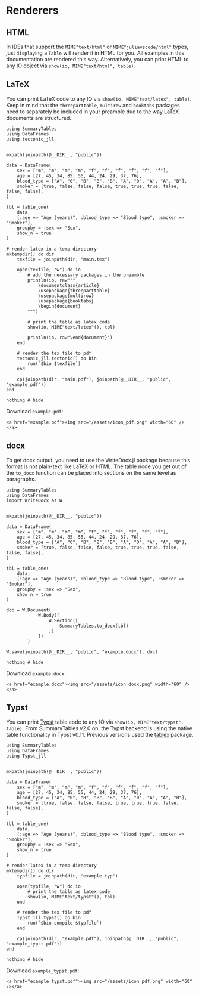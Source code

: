 # Renderers

## HTML

In IDEs that support the `MIME"text/html"` or `MIME"juliavscode/html"` types, just `display`ing a `Table` will render it in HTML for you.
All examples in this documentation are rendered this way.
Alternatively, you can print HTML to any IO object via `show(io, MIME"text/html", table)`.

## LaTeX

You can print LaTeX code to any IO via `show(io, MIME"text/latex", table)`.
Keep in mind that the `threeparttable`, `multirow` and `booktabs` packages need to separately be included in your preamble due to the way LaTeX documents are structured.

```@example
using SummaryTables
using DataFrames
using tectonic_jll


mkpath(joinpath(@__DIR__, "public"))

data = DataFrame(
    sex = ["m", "m", "m", "m", "f", "f", "f", "f", "f", "f"],
    age = [27, 45, 34, 85, 55, 44, 24, 29, 37, 76],
    blood_type = ["A", "0", "B", "B", "B", "A", "0", "A", "A", "B"],
    smoker = [true, false, false, false, true, true, true, false, false, false],
)

tbl = table_one(
    data,
    [:age => "Age (years)", :blood_type => "Blood type", :smoker => "Smoker"],
    groupby = :sex => "Sex",
    show_n = true
)

# render latex in a temp directory
mktempdir() do dir
    texfile = joinpath(dir, "main.tex")

    open(texfile, "w") do io
        # add the necessary packages in the preamble
        println(io, raw"""
            \documentclass{article}
            \usepackage{threeparttable}
            \usepackage{multirow}
            \usepackage{booktabs}
            \begin{document}
        """)

        # print the table as latex code
        show(io, MIME"text/latex"(), tbl)

        println(io, raw"\end{document}")
    end

    # render the tex file to pdf
    tectonic_jll.tectonic() do bin
        run(`$bin $texfile`)
    end

    cp(joinpath(dir, "main.pdf"), joinpath(@__DIR__, "public", "example.pdf"))
end

nothing # hide
```

Download `example.pdf`:

```@raw html
<a href="example.pdf"><img src="/assets/icon_pdf.png" width="60" /></a>
```

## docx

To get docx output, you need to use the WriteDocx.jl package because this format is not plain-text like LaTeX or HTML.
The table node you get out of the `to_docx` function can be placed into
sections on the same level as paragraphs.

```@example
using SummaryTables
using DataFrames
import WriteDocx as W


mkpath(joinpath(@__DIR__, "public"))

data = DataFrame(
    sex = ["m", "m", "m", "m", "f", "f", "f", "f", "f", "f"],
    age = [27, 45, 34, 85, 55, 44, 24, 29, 37, 76],
    blood_type = ["A", "0", "B", "B", "B", "A", "0", "A", "A", "B"],
    smoker = [true, false, false, false, true, true, true, false, false, false],
)

tbl = table_one(
    data,
    [:age => "Age (years)", :blood_type => "Blood type", :smoker => "Smoker"],
    groupby = :sex => "Sex",
    show_n = true
)

doc = W.Document(
            W.Body([
                W.Section([
                    SummaryTables.to_docx(tbl)
                ])
            ])
        )

W.save(joinpath(@__DIR__, "public", "example.docx"), doc)

nothing # hide
```

Download `example.docx`:

```@raw html
<a href="example.docx"><img src="/assets/icon_docx.png" width="60" /></a>
```

## Typst

You can print [Typst](https://github.com/typst/typst) table code to any IO via `show(io, MIME"text/typst", table)`.
From SummaryTables v2.0 on, the Typst backend is using the native table functionality in Typst v0.11.
Previous versions used the [tablex](https://github.com/PgBiel/typst-tablex/) package.

```@example
using SummaryTables
using DataFrames
using Typst_jll


mkpath(joinpath(@__DIR__, "public"))

data = DataFrame(
    sex = ["m", "m", "m", "m", "f", "f", "f", "f", "f", "f"],
    age = [27, 45, 34, 85, 55, 44, 24, 29, 37, 76],
    blood_type = ["A", "0", "B", "B", "B", "A", "0", "A", "A", "B"],
    smoker = [true, false, false, false, true, true, true, false, false, false],
)

tbl = table_one(
    data,
    [:age => "Age (years)", :blood_type => "Blood type", :smoker => "Smoker"],
    groupby = :sex => "Sex",
    show_n = true
)

# render latex in a temp directory
mktempdir() do dir
    typfile = joinpath(dir, "example.typ")

    open(typfile, "w") do io
        # print the table as latex code
        show(io, MIME"text/typst"(), tbl)
    end

    # render the tex file to pdf
    Typst_jll.typst() do bin
        run(`$bin compile $typfile`)
    end

    cp(joinpath(dir, "example.pdf"), joinpath(@__DIR__, "public", "example_typst.pdf"))
end

nothing # hide
```

Download `example_typst.pdf`:

```@raw html
<a href="example_typst.pdf"><img src="/assets/icon_pdf.png" width="60" /></a>
```
